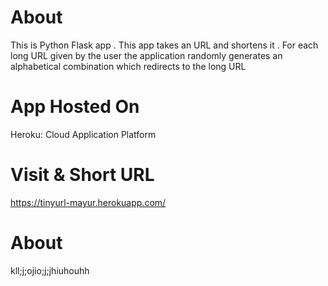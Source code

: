 # About
This is Python Flask app  . This app takes an URL and shortens it . For each long URL given by the user the application randomly generates an alphabetical combination which redirects to the long URL 

# App Hosted On 
Heroku: Cloud Application Platform

# Visit & Short URL 
https://tinyurl-mayur.herokuapp.com/

# About 
kll;j;ojio;j;jhiuhouhh
